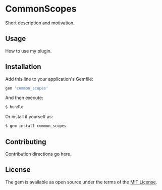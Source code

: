 # CommonScopes
Short description and motivation.

## Usage
How to use my plugin.

## Installation
Add this line to your application's Gemfile:

```ruby
gem 'common_scopes'
```

And then execute:
```bash
$ bundle
```

Or install it yourself as:
```bash
$ gem install common_scopes
```

## Contributing
Contribution directions go here.

## License
The gem is available as open source under the terms of the [MIT License](http://opensource.org/licenses/MIT).
